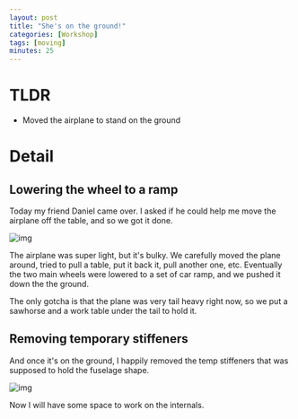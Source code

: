 ```yaml
---
layout: post
title: "She's on the ground!"
categories: [Workshop]
tags: [moving]
minutes: 25
---
```


# TLDR

- Moved the airplane to stand on the ground

# Detail

## Lowering the wheel to a ramp

Today my friend Daniel came over. I asked if he could help me move the airplane off the table, and so we got it done.

![img](https://lh3.googleusercontent.com/pw/AP1GczM0dy62BpIOrK7H0ERDU8J55ydaDuyoStu47VY0ZHVv0gY429J039gKg0detlV3ywNhXCtaoAu54nb5NHFtDLWgIlOSJ_b23r5oYMgFjgbKHHrdhAI4HfcSoNJJM9xJBEIClQgoFEPzaAZr-PtCfNv0og=w2274-h1712-s-no-gm?authuser=3)

The airplane was super light, but it's bulky. We carefully moved the plane around, tried to pull a table, put it back it, pull another one, etc. Eventually the two main wheels were lowered to a set of car ramp, and we pushed it down the the ground.

The only gotcha is that the plane was very tail heavy right now, so we put a sawhorse and a work table under the tail to hold it.

## Removing temporary stiffeners

And once it's on the ground, I happily removed the temp stiffeners that was supposed to hold the fuselage shape.

![img](https://lh3.googleusercontent.com/pw/AP1GczOpGjce2Bt-WCFkdLGZ8-LHs7cqbt_MqrI1yejf314hGWRaPQHgURzzeVquHa0dPqRtUXfJ9hPq1TxC-2MT9jsn8vtgFb8Ar6KHnO7wt0qDRy3686jAxqsX8NXaPyRn50dTA7GzvesxTXu0aX90l_siZw=w2274-h1712-s-no-gm?authuser=3)

Now I will have some space to work on the internals.
